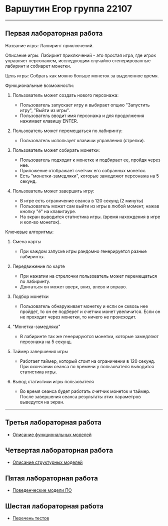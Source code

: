 # Варшутин Егор группа 22107
--------------------------------------------------


## Первая лабораторная работа

Название игры: Лаюиринт приключений.

Описание игры: Лабиринт приключений - это простая игра, где игрок управляет персонажем, исследующим случайно сгенерированные лабиринт и собиарет монетки.

Цель игры: Собрать как можно больше монеток за выделенное время.

Функциональные возможности:

1. Пользователь может создать нового персонажа:
   - Пользователь запускает игру и выбирает опцию "Запустить игру", "Выйти из игры".
   - Пользователь вводит имя персонажа и для продолжения нажимает клавишу ENTER.

2. Пользователь может перемещаться по лабиринту:
   - Пользователь использует клавиши управления (стрелки).

3. Пользователь может собирать монетки:
   - Пользователь подходит к монетке и подбирает ее, пройдя через нее.
   - Приложение отображает счетчик его собранных монеток.
   - Есть "монетки-замедляки", которые замедляют персонажа на 5 секунд.

4. Пользователь может завершить игру:
   - В игре есть ограничение сеанса в 120 секунд (2 минуты)
   - Пользователь может сам выйти из игры в любой момент, нажав кнопку "ё" на клавитауре.
   - На экран выводится статистика игры. (время нахождения в игре и кол-во монеток).

Ключевые алгоритмы:

1. Смена карты
   - При каждом запуске игры рандомно генерируется разные лабиринты.

2. Передвижение по карте
   - При нажатии на стрелочки пользователь может перемещаться по лабиринту.
   - Двигаться он может вверх, вниз, влево и вправо.

3. Подбор монетки
   - Пользователь обнаруживает монетку и если он сквозь нее пройдет, то он ее подберет и счетчик монет увеличится. Если он не проходит через монетки, то ничего не происходит.

4. "Монетка-замедляка"
   - В лабиринте так же генерируются монетки, которые замедляют персонажа на 5 секунд.

5. Таймер завершения игры 
   - Работает таймер, который стоит на ограничении в 120 секунд. При окончании сеанса по времени у пользователя выводится статистика игры.

6. Вывод статистики игры пользователя
   - Во время сеанса будет работать счетчик монеток и таймер. После завершения сеанса результаты этих параметров выведутся на экран.
--------------------------------------------------


## Третья лабораторная работа

* [Описание функциональных моделей](docs/functions.md)

## Четвертая лабораторная работа

* [Описание структурных моделей](docs/struct.md)

## Пятая лабораторная работа

* [Поведенческие модели ПО](docs/behavior.md)

## Шестая лабораторная работа

* [Перечень тестов](docs/descriptions.md)
